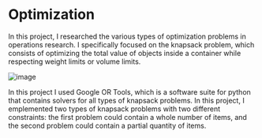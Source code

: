 # Optimization

In this project, I researched the various types of optimization problems in operations research. I specifically focused on the knapsack problem, which consists of optimizing the total value of objects inside a container while respecting weight limits or volume limits.

![image](https://user-images.githubusercontent.com/87446825/157594165-a9369304-6233-4189-93b6-66059e39de1e.png)

In this project I used Google OR Tools, which is a software suite for python that contains solvers for all types of knapsack problems. In this project, I emplemented two types of knapsack problems with two different constraints: the first problem could contain a whole number of items, and the second problem could contain a partial quantity of items.

